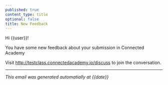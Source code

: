 ```yaml
---
published: true
content_type: title
optional: false
title: New Feedback
---
```

Hi {{user}}!

You have some new feedback about your submission in Connected Academy

Visit http://testclass.connectedacademy.io/discuss to join the conversation.

----
_This email was generated automatially at {{date}}_